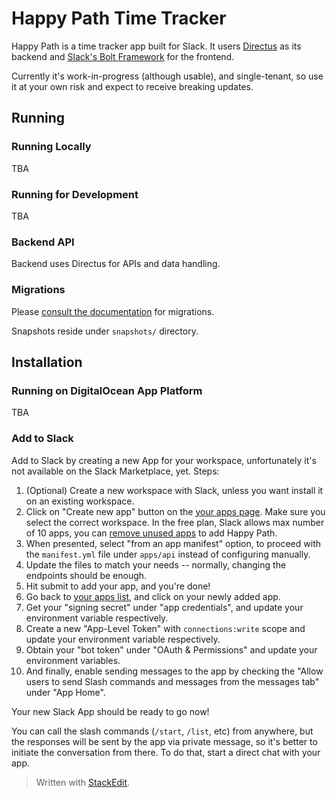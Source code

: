 
# Happy Path Time Tracker
Happy Path is a time tracker app built for Slack. It users [Directus](http://directus.io/) as its backend and [Slack's Bolt Framework](https://slack.dev/bolt-js/concepts) for the frontend. 

Currently it's work-in-progress (although usable), and single-tenant, so use it at your own risk and expect to receive breaking updates.

## Running

### Running Locally
TBA

### Running for Development
TBA

### Backend API

Backend uses Directus for APIs and data handling.

### Migrations 

Please [consult the documentation](https://docs.directus.io/self-hosted/cli.html#migrate-schema-to-a-different-environment) for migrations.

Snapshots reside under `snapshots/` directory.

## Installation

### Running on DigitalOcean App Platform
TBA

### Add to Slack
Add to Slack by creating a new App for your workspace, unfortunately it's not available on the Slack Marketplace, yet. Steps:

1. (Optional) Create a new workspace with Slack, unless you want install it on an existing workspace.
2. Click on "Create new app" button on the [your apps page](https://api.slack.com/apps). Make sure you select the correct workspace. In the free plan, Slack allows max number of 10 apps, you can [remove unused apps](https://slack.com/help/articles/360003125231-Remove-apps-and-custom-integrations-from-your-workspace) to add Happy Path.
3. When presented, select "from an app manifest" option, to proceed with the `manifest.yml` file under `apps/api` instead of configuring manually.
4. Update the files to match your needs -- normally, changing the endpoints should be enough.
5. Hit submit to add your app, and you're done!
6. Go back to [your apps list](https://api.slack.com/apps/), and click on your newly added app.
7. Get your "signing secret" under "app credentials", and update your environment variable respectively.
8. Create a new "App-Level Token" with `connections:write` scope and update your environment variable respectively.
9. Obtain your "bot token" under "OAuth & Permissions" and update your environment variables.
10. And finally, enable sending messages to the app by checking the "Allow users to send Slash commands and messages from the messages tab" under "App Home".

Your new Slack App should be ready to go now!

You can call the slash commands (`/start`, `/list`, etc) from anywhere, but the responses will be sent by the app via private message, so it's better to initiate the conversation from there. To do that, start a direct chat with your app.

> Written with [StackEdit](https://stackedit.io/).